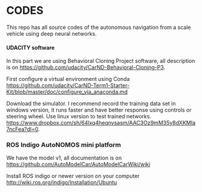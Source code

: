 # CODES

This repo has all source codes of the autonomous navigation from a scale vehicle using deep neural networks.

#### UDACITY software
In this part we are using Behavioral Cloning Project software, all description is on https://github.com/udacity/CarND-Behavioral-Cloning-P3.

First configure a virtual environment using Conda https://github.com/udacity/CarND-Term1-Starter-Kit/blob/master/doc/configure_via_anaconda.md

Download the simulator. I recommend record the training data set in windows version, it runs faster and have better response using controls or steering wheel. Use linux version to test trained networks. https://www.dropbox.com/sh/64lxq4heqnvsasm/AAC3Oz9mM35y8dXKMIa7ncFea?dl=0.

### ROS Indigo AutoNOMOS mini platform
We have the model v1, all documentation is on https://github.com/AutoModelCar/AutoModelCarWiki/wiki

Install ROS indigo or newer version on your computer http://wiki.ros.org/indigo/Installation/Ubuntu



